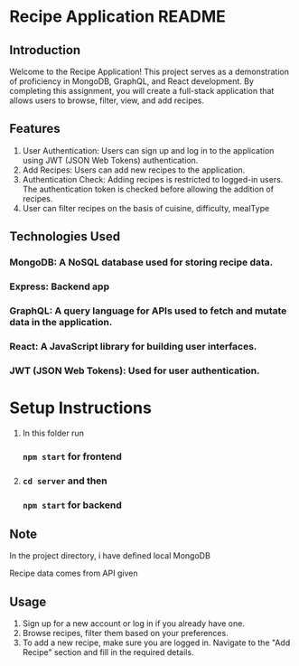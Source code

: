 # Recipe Application README

## Introduction
Welcome to the Recipe Application! This project serves as a demonstration of proficiency in MongoDB, GraphQL, and React development. By completing this assignment, you will create a full-stack application that allows users to browse, filter, view, and add recipes.

## Features

1. User Authentication: Users can sign up and log in to the application using JWT (JSON Web Tokens) authentication.
2. Add Recipes: Users can add new recipes to the application.
3. Authentication Check: Adding recipes is restricted to logged-in users. The authentication token is checked before allowing the addition of recipes.
4. User can filter recipes on the basis of cuisine, difficulty, mealType

## Technologies Used
### MongoDB: A NoSQL database used for storing recipe data.
### Express: Backend app
### GraphQL: A query language for APIs used to fetch and mutate data in the application.
### React: A JavaScript library for building user interfaces.
### JWT (JSON Web Tokens): Used for user authentication.

# Setup Instructions

1. In this folder run
   ### `npm start` for frontend

2. ### `cd server` and then
   ### `npm start` for backend

## Note

In the project directory, i have defined local MongoDB

Recipe data comes from API given

## Usage

1. Sign up for a new account or log in if you already have one.
2. Browse recipes, filter them based on your preferences.
3. To add a new recipe, make sure you are logged in. Navigate to the "Add Recipe" section and fill in the required details.

